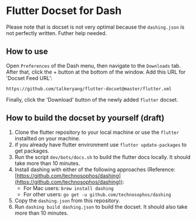 # Flutter Docset for Dash

Please note that is docset is not very optimal because the `dashing.json` is not perfectly written. Futher help needed.

## How to use

Open `Preferences` of the Dash menu, then navigate to the `Downloads` tab. After that, click the + button at the bottom of the window. Add this URL for 'Docset Feed URL':

```
https://github.com/talkeryang/flutter-docset@master/flutter.xml
```

Finally, click the 'Download' button of the newly added `flutter` docset.

## How to build the docset by yourself (draft)

1. Clone the flutter repository to your local machine or use the `flutter` installted on your machine.
2. if you already have flutter environment use `flutter update-packages` to get packages.
3. Run the script `dev/bots/docs.sh` to build the flutter docs locally. It should take more than 10 minutes.
4. Install dashing with either of the following approaches (Reference: [https://github.com/technosophos/dashing](https://github.com/technosophos/dashing)):
    - For Mac users: `brew install dashing`
    - For other users: `go get -u github.com/technosophos/dashing`
5. Copy the `dashing.json` from this repository.
6. Run `dashing build dashing.json` to build the docset. It should also take more than 10 minutes.
